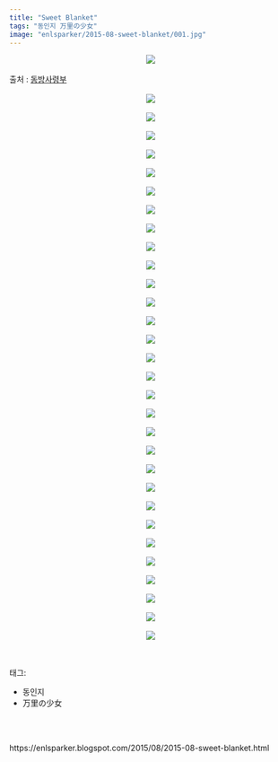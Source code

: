 ```yaml
---
title: "Sweet Blanket"
tags: "동인지 万里の少女"
image: "enlsparker/2015-08-sweet-blanket/001.jpg"
---
```

<div class="article">
<div class="post-body entry-content" id="post-body-592760070729077571" itemprop="description articleBody">
<div class="separator" style="clear: both; text-align: center;">
<img src="{{ site.nasurl }}/enlsparker/2015-08-sweet-blanket/001.jpg"/></div>
<a name="more"></a><br/>
출처 : <a href="http://cafe.naver.com/touhouheadquarters">동방사령부</a><br/>
<br/>
<div class="separator" style="clear: both; text-align: center;">
<img src="{{ site.nasurl }}/enlsparker/2015-08-sweet-blanket/002.jpg"/></div>
<br/>
<div class="separator" style="clear: both; text-align: center;">
<img src="{{ site.nasurl }}/enlsparker/2015-08-sweet-blanket/003.jpg"/></div>
<br/>
<div class="separator" style="clear: both; text-align: center;">
<img src="{{ site.nasurl }}/enlsparker/2015-08-sweet-blanket/004.jpg"/></div>
<br/>
<div class="separator" style="clear: both; text-align: center;">
<img src="{{ site.nasurl }}/enlsparker/2015-08-sweet-blanket/005.jpg"/></div>
<br/>
<div class="separator" style="clear: both; text-align: center;">
<img src="{{ site.nasurl }}/enlsparker/2015-08-sweet-blanket/006.jpg"/></div>
<br/>
<div class="separator" style="clear: both; text-align: center;">
<img src="{{ site.nasurl }}/enlsparker/2015-08-sweet-blanket/007.jpg"/></div>
<br/>
<div class="separator" style="clear: both; text-align: center;">
<img src="{{ site.nasurl }}/enlsparker/2015-08-sweet-blanket/008.jpg"/></div>
<br/>
<div class="separator" style="clear: both; text-align: center;">
<img src="{{ site.nasurl }}/enlsparker/2015-08-sweet-blanket/009.jpg"/></div>
<br/>
<div class="separator" style="clear: both; text-align: center;">
<img src="{{ site.nasurl }}/enlsparker/2015-08-sweet-blanket/010.jpg"/></div>
<br/>
<div class="separator" style="clear: both; text-align: center;">
<img src="{{ site.nasurl }}/enlsparker/2015-08-sweet-blanket/011.jpg"/></div>
<br/>
<div class="separator" style="clear: both; text-align: center;">
<img src="{{ site.nasurl }}/enlsparker/2015-08-sweet-blanket/012.jpg"/></div>
<br/>
<div class="separator" style="clear: both; text-align: center;">
<img src="{{ site.nasurl }}/enlsparker/2015-08-sweet-blanket/013.jpg"/></div>
<br/>
<div class="separator" style="clear: both; text-align: center;">
<img src="{{ site.nasurl }}/enlsparker/2015-08-sweet-blanket/014.jpg"/></div>
<br/>
<div class="separator" style="clear: both; text-align: center;">
<img src="{{ site.nasurl }}/enlsparker/2015-08-sweet-blanket/015.jpg"/></div>
<br/>
<div class="separator" style="clear: both; text-align: center;">
<img src="{{ site.nasurl }}/enlsparker/2015-08-sweet-blanket/016.jpg"/></div>
<br/>
<div class="separator" style="clear: both; text-align: center;">
<img src="{{ site.nasurl }}/enlsparker/2015-08-sweet-blanket/017.jpg"/></div>
<br/>
<div class="separator" style="clear: both; text-align: center;">
<img src="{{ site.nasurl }}/enlsparker/2015-08-sweet-blanket/018.jpg"/></div>
<br/>
<div class="separator" style="clear: both; text-align: center;">
<img src="{{ site.nasurl }}/enlsparker/2015-08-sweet-blanket/019.jpg"/></div>
<br/>
<div class="separator" style="clear: both; text-align: center;">
<img src="{{ site.nasurl }}/enlsparker/2015-08-sweet-blanket/020.jpg"/></div>
<br/>
<div class="separator" style="clear: both; text-align: center;">
<img src="{{ site.nasurl }}/enlsparker/2015-08-sweet-blanket/021.jpg"/></div>
<br/>
<div class="separator" style="clear: both; text-align: center;">
<img src="{{ site.nasurl }}/enlsparker/2015-08-sweet-blanket/022.jpg"/></div>
<br/>
<div class="separator" style="clear: both; text-align: center;">
<img src="{{ site.nasurl }}/enlsparker/2015-08-sweet-blanket/023.jpg"/></div>
<br/>
<div class="separator" style="clear: both; text-align: center;">
<img src="{{ site.nasurl }}/enlsparker/2015-08-sweet-blanket/024.jpg"/></div>
<br/>
<div class="separator" style="clear: both; text-align: center;">
<img src="{{ site.nasurl }}/enlsparker/2015-08-sweet-blanket/025.jpg"/></div>
<br/>
<div class="separator" style="clear: both; text-align: center;">
<img src="{{ site.nasurl }}/enlsparker/2015-08-sweet-blanket/026.jpg"/></div>
<br/>
<div class="separator" style="clear: both; text-align: center;">
<img src="{{ site.nasurl }}/enlsparker/2015-08-sweet-blanket/027.jpg"/></div>
<br/>
<div class="separator" style="clear: both; text-align: center;">
<img src="{{ site.nasurl }}/enlsparker/2015-08-sweet-blanket/028.jpg"/></div>
<br/>
<div class="separator" style="clear: both; text-align: center;">
<img src="{{ site.nasurl }}/enlsparker/2015-08-sweet-blanket/029.jpg"/></div>
<br/>
<div class="separator" style="clear: both; text-align: center;">
<img src="{{ site.nasurl }}/enlsparker/2015-08-sweet-blanket/030.jpg"/></div>
<br/>
<div class="separator" style="clear: both; text-align: center;">
<img src="{{ site.nasurl }}/enlsparker/2015-08-sweet-blanket/031.jpg"/></div>
<br/>
<div style="clear: both;"></div>
</div></div><br/>
<div class="tagTrail">
<p>태그: </p>
<ul>
<li>동인지</li>
<li>万里の少女</li>
</ul>
</div><br/>

<br/>
<p id="refer">https://enlsparker.blogspot.com/2015/08/2015-08-sweet-blanket.html</p>
<br/>
